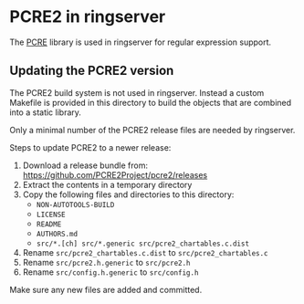 # PCRE2 in ringserver

The [PCRE](https://www.pcre.org/) library is used in
ringserver for regular expression support.

## Updating the PCRE2 version

The PCRE2 build system is not used in ringserver.  Instead a custom
Makefile is provided in this directory to build the objects that are
combined into a static library.

Only a minimal number of the PCRE2 release files are needed by ringserver.

Steps to update PCRE2 to a newer release:

1) Download a release bundle from: https://github.com/PCRE2Project/pcre2/releases
2) Extract the contents in a temporary directory
5) Copy the following files and directories to this directory:
   - `NON-AUTOTOOLS-BUILD`
   - `LICENSE`
   - `README`
   - `AUTHORS.md`
   - `src/*.[ch] src/*.generic src/pcre2_chartables.c.dist`
3) Rename `src/pcre2_chartables.c.dist` to `src/pcre2_chartables.c`
4) Rename `src/pcre2.h.generic` to `src/pcre2.h`
5) Rename `src/config.h.generic` to `src/config.h`

Make sure any new files are added and committed.
